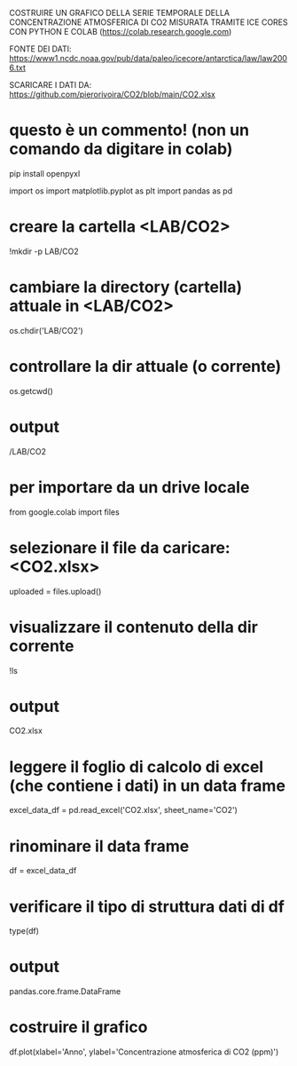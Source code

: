 COSTRUIRE UN GRAFICO DELLA SERIE TEMPORALE DELLA CONCENTRAZIONE ATMOSFERICA DI CO2
MISURATA TRAMITE ICE CORES CON PYTHON E COLAB (https://colab.research.google.com)


FONTE DEI DATI: https://www1.ncdc.noaa.gov/pub/data/paleo/icecore/antarctica/law/law2006.txt

SCARICARE I DATI DA:
https://github.com/pierorivoira/CO2/blob/main/CO2.xlsx

# questo è un commento! (non un comando da digitare in colab)

pip install openpyxl

import os
import matplotlib.pyplot as plt
import pandas as pd

# creare la cartella <LAB/CO2>
!mkdir -p LAB/CO2

# cambiare la directory (cartella) attuale in <LAB/CO2>
os.chdir('LAB/CO2')

# controllare la dir attuale (o corrente)
os.getcwd()
# output
/LAB/CO2

# per importare da un drive locale 
from google.colab import files

# selezionare il file da caricare: <CO2.xlsx>
uploaded = files.upload()

# visualizzare il contenuto della dir corrente
!ls
# output
CO2.xlsx

# leggere il foglio di calcolo di excel (che contiene i dati) in un data frame
excel_data_df = pd.read_excel('CO2.xlsx', sheet_name='CO2')

# rinominare il data frame
df = excel_data_df

# verificare il tipo di struttura dati di df
type(df)
# output
pandas.core.frame.DataFrame

# costruire il grafico

df.plot(xlabel='Anno', ylabel='Concentrazione atmosferica di CO2 (ppm)')


